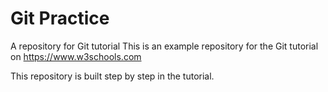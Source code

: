 # Git Practice
A repository for Git tutorial
This is an example repository for the Git tutorial on https://www.w3schools.com

This repository is built step by step in the tutorial.